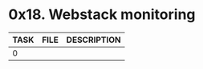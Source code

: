 # 0x18. Webstack monitoring

| TASK | FILE   | DESCRIPTION |
| ---- | ------ | ----------- |
| 0    | [](./) |             |
